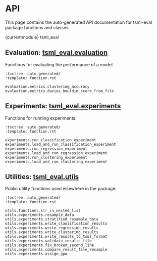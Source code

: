 # API

This page contains the auto-generated API documentation for tsml-eval package functions
and classes.

{currentmodule} tsml_eval

## Evaluation: [tsml_eval.evaluation](https://github.com/time-series-machine-learning/tsml-eval/tree/main/tsml_eval/evaluation)

Functions for evaluating the performance of a model.

```{autosummary}
:toctree: auto_generated/
:template: function.rst

evaluation.metrics.clustering_accuracy
evaluation.metrics.davies_bouldin_score_from_file
```

## Experiments: [tsml_eval.experiments](https://github.com/time-series-machine-learning/tsml-eval/tree/main/tsml_eval/experiments)

Functions for running experiments.

```{autosummary}
:toctree: auto_generated/
:template: function.rst

experiments.run_classification_experiment
experiments.load_and_run_classification_experiment
experiments.run_regression_experiment
experiments.load_and_run_regression_experiment
experiments.run_clustering_experiment
experiments.load_and_run_clustering_experiment
```

## Utilities: [tsml_eval.utils](https://github.com/time-series-machine-learning/tsml-eval/tree/main/tsml_eval/utils)

Public utility functions used elsewhere in the package.

```{autosummary}
:toctree: auto_generated/
:template: function.rst

utils.functions.str_in_nested_list
utils.experiments.resample_data
utils.experiments.stratified_resample_data
utils.experiments.write_classification_results
utils.experiments.write_regression_results
utils.experiments.write_clustering_results
utils.experiments.write_results_to_tsml_format
utils.experiments.validate_results_file
utils.experiments.fix_broken_second_line
utils.experiments.compare_result_file_resample
utils.experiments.assign_gpu
```

